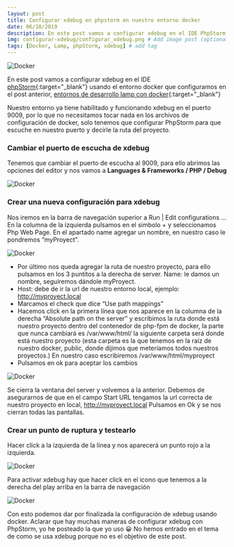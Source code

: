 ```yaml
---
layout: post
title: Configurar xdebug en phpstorm en nuestro entorno docker
date: 06/10/2019
description: En este post vamos a configurar xdebug en el IDE PhpStorm usando el entorno docker que configuramos en el post anterior, entornos de desarrollo lamp con docker # Add post description (optional)
img: configurar-xdebug/configurar_xdebug.png # Add image post (optional)
tags: [Docker, Lamp, phpStorm, xdebug] # add tag
---
```

![Docker]({{site.baseurl}}/assets/img/configurar-xdebug/configurar_xdebug.png)

En este post vamos a configurar xdebug en el IDE [phpStorm](https://www.jetbrains.com/phpstorm/){:target="_blank"} usando el entorno docker que configuramos en el post anterior, [entornos de desarrollo lamp con docker](https://antoniojimenezvelazquez.es/tutoriales/entornos-de-desarrollo-lamp-con-docker/){:target="_blank"}

Nuestro entorno ya tiene habilitado y funcionando xdebug en el puerto 9009, por lo que no necesitamos tocar nada en los archivos de configuración de docker, solo tenemos que configurar PhpStorm para que escuche en nuestro puerto y decirle la ruta del proyecto.

### Cambiar el puerto de escucha de xdebug ###
Tenemos que cambiar el puerto de escucha al 9009, para ello abrimos las opciones del editor y nos vamos a **Languages & Frameworks / PHP / Debug**

![Docker]({{site.baseurl}}/assets/img/configurar-xdebug/phpstorm_puerto_escucha.png)

### Crear una nueva configuración para xdebug ###
Nos iremos en la barra de navegación superior a Run | Edit configurations …
En la columna de la izquierda pulsamos en el simbolo + y seleccionamos Php Web Page.
En el apartado name agregar un nombre, en nuestro caso le pondremos “myProyect”.

![Docker]({{site.baseurl}}/assets/img/configurar-xdebug/xdebug_config.png)

- Por último nos queda agregar la ruta de nuestro proyecto, para ello pulsamos en los 3 puntitos a la derecha de server.
Name: le damos un nombre, seguiremos dándole myProyect.
- Host: debe de ir la url de nuestro entorno local, ejemplo:  http://myproyect.local
- Marcamos el check que dice “Use path mappings”
- Hacemos click en la primera línea que nos aparece en la columna de la derecha “Absolute path on the server” y escribimos la ruta donde está nuestro proyecto dentro del contenedor de php-fpm de docker, la parte que nunca cambiará es /var/www/html/ la siguiente carpeta será donde está nuestro proyecto (esta carpeta es la que tenemos en la raíz de nuestro docker, public, donde dijimos que meteríamos todos nuestros proyectos.) En nuestro caso escribiremos /var/www/html/myproyect
- Pulsamos en ok para aceptar los cambios

![Docker]({{site.baseurl}}/assets/img/configurar-xdebug/phpstorm_puerto_escucha.png)

Se cierra la ventana del server y volvemos a la anterior.
Debemos de asegurarnos de que en el campo Start URL tengamos la url correcta de nuestro proyecto en local, http://myproyect.local
Pulsamos en Ok y se nos cierran todas las pantallas.

### Crear un punto de ruptura y testearlo ###
Hacer click a la izquierda de la línea y nos aparecerá un punto rojo a la izquierda.

![Docker]({{site.baseurl}}/assets/img/configurar-xdebug/punto_ruptura.png)

Para activar xdebug hay que hacer click en el icono que tenemos a la derecha del play arriba en la barra de navegación

![Docker]({{site.baseurl}}/assets/img/configurar-xdebug/punto_ruptura_icon.png)

Con esto podemos dar por finalizada la configuración de xdebug usando docker. Aclarar que hay muchas maneras de configurar xdebug con PhpStorm, yo he posteado la que yo uso 😀
No hemos entrado en el tema de como se usa xdebug porque no es el objetivo de este post.